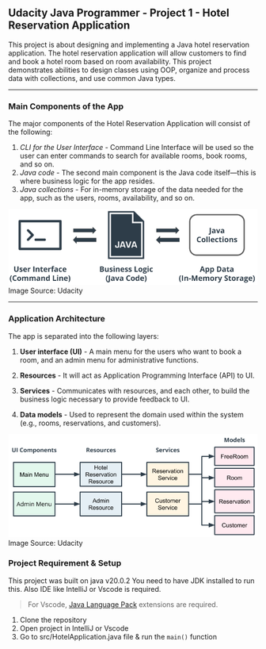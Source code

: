 ## Udacity Java Programmer - Project 1 - Hotel Reservation Application

This project is about designing and implementing a Java hotel reservation application. The hotel reservation application will allow customers to find and book a hotel room based on room availability. This project demonstrates abilities to design classes using OOP, organize and process data with collections, and use common Java types.

---

### Main Components of the App

The major components of the Hotel Reservation Application will consist of the following:

1. _CLI for the User Interface_ - Command Line Interface will be used so the user can enter commands to search for available rooms, book rooms, and so on.
2. _Java code_ - The second main component is the Java code itself—this is where business logic for the app resides.
3. _Java collections_ - For in-memory storage of the data needed for the app, such as the users, rooms, availability, and so on.

![](./media/hotelreservation02.png)
Image Source: Udacity

---

### Application Architecture

The app is separated into the following layers:

1. **User interface (UI)** - A main menu for the users who want to book a room, and an admin menu for administrative functions.

2. **Resources** - It will act as Application Programming Interface (API) to UI.

3. **Services** - Communicates with resources, and each other, to build the business logic necessary to provide feedback to UI.

4. **Data models** - Used to represent the domain used within the system (e.g., rooms, reservations, and customers).

![](./media/hotelreservation01.png)
Image Source: Udacity

### Project Requirement & Setup
This project was built on java v20.0.2 You need to have JDK installed to run this. Also IDE like IntelliJ or Vscode is required.
> For Vscode, [Java Language Pack](https://marketplace.visualstudio.com/items?itemName=vscjava.vscode-java-pack) extensions are required.
1. Clone the repository
2. Open project in IntelliJ or Vscode
3. Go to src/HotelApplication.java file & run the `main()` function
